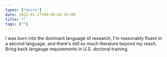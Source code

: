 ```yaml
---
types: ["micro"]
date: 2022-01-27T09:05:02-05:00
title: ""
tags: [""]
---
```

I was born into the dominant language of research, I'm reasonably fluent in a second language, and there's still so much literature beyond my reach. Bring back langauge requirements in U.S. doctoral training.
